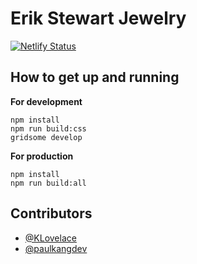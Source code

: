 # Erik Stewart Jewelry
[![Netlify Status](https://api.netlify.com/api/v1/badges/f6d94153-3443-4f0b-b566-2e9a5cb1c202/deploy-status)](https://app.netlify.com/sites/erikstewart/deploys)

## How to get up and running
**For development**
```
npm install
npm run build:css
gridsome develop
```
**For production**
```
npm install
npm run build:all
```

## Contributors
- [@KLovelace](https://dribbble.com/lovelacekn)
- [@paulkangdev](https://github.com/paulkangdev)
